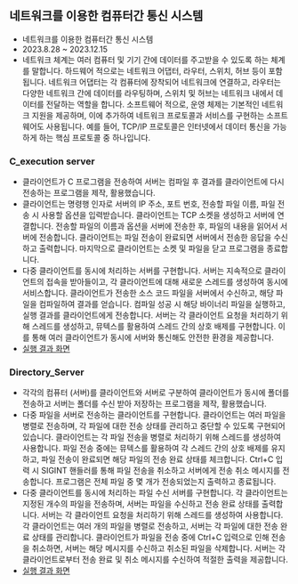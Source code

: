 ## 네트워크를 이용한 컴퓨터간 통신 시스템

- 네트워크를 이용한 컴퓨터간 통신 시스템
- 2023.8.28 ~ 2023.12.15
- 네트워크 체계는 여러 컴퓨터 및 기기 간에 데이터를 주고받을 수 있도록 하는 체계를 말합니다. 하드웨어 적으로는 네트워크 어댑터, 라우터, 스위치, 허브 등이 포함됩니다. 네트워크 어댑터는 각 컴퓨터에 장착되어 네트워크에 연결하고, 라우터는 다양한 네트워크 간에 데이터를 라우팅하며, 스위치 및 허브는 네트워크 내에서 데이터를 전달하는 역할을 합니다. 소프트웨어 적으로, 운영 체제는 기본적인 네트워크 지원을 제공하며, 이에 추가하여 네트워크 프로토콜과 서비스를 구현하는 소프트웨어도 사용됩니다. 예를 들어, TCP/IP 프로토콜은 인터넷에서 데이터 통신을 가능하게 하는 핵심 프로토콜 중 하나입니다.

### C_execution server

- 클라이언트가 C 프로그램을 전송하여 서버는 컴파일 후 결과를 클라이언트에 다시 전송하는 프로그램을 제작, 활용했습니다. 
-  클라이언트는 명령행 인자로 서버의 IP 주소, 포트 번호, 전송할 파일 이름, 파일 전송 시 사용할 옵션을 입력받습니다. 클라이언트는 TCP 소켓을 생성하고 서버에 연결합니다. 전송할 파일의 이름과 옵션을 서버에 전송한 후, 파일의 내용을 읽어서 서버에 전송합니다. 클라이언트는 파일 전송이 완료되면 서버에서 전송한 응답을 수신하고 출력합니다. 마지막으로 클라이언트는 소켓 및 파일을 닫고 프로그램을 종료합니다.
- 다중 클라이언트를 동시에 처리하는 서버를 구현합니다. 서버는 지속적으로 클라이언트의 접속을 받아들이고, 각 클라이언트에 대해 새로운 스레드를 생성하여 동시에 서비스합니다. 클라이언트가 전송한 소스 코드 파일을 서버에서 수신하고, 해당 파일을 컴파일하여 결과를 얻습니다. 컴파일 성공 시 해당 바이너리 파일을 실행하고, 실행 결과를 클라이언트에게 전송합니다. 서버는 각 클라이언트 요청을 처리하기 위해 스레드를 생성하고, 뮤텍스를 활용하여 스레드 간의 상호 배제를 구현합니다. 이를 통해 여러 클라이언트가 동시에 서버와 통신해도 안전한 환경을 제공합니다.
- [실행 결과 화면](C_execution_Server/screenshot.pdf)

### Directory_Server

- 각각의 컴퓨터 (서버)를 클라이언트와 서버로 구분하여 클라이언트가 동시에 폴더를 전송하고 서버는 폴더를 수신 받아 저장하는 프로그램을 제작, 활용했습니다. 
- 다중 파일을 서버로 전송하는 클라이언트를 구현합니다. 클라이언트는 여러 파일을 병렬로 전송하며, 각 파일에 대한 전송 상태를 관리하고 중단할 수 있도록 구현되어 있습니다. 클라이언트는 각 파일 전송을 병렬로 처리하기 위해 스레드를 생성하여 사용합니다. 파일 전송 중에는 뮤텍스를 활용하여 각 스레드 간의 상호 배제를 유지하고, 파일 전송이 완료되면 해당 파일의 전송 완료 상태를 체크합니다.    Ctrl+C 입력 시 SIGINT 핸들러를 통해 파일 전송을 취소하고 서버에게 전송 취소 메시지를 전송합니다. 프로그램은 전체 파일 중 몇 개가 전송되었는지 출력하고 종료됩니다.
- 다중 클라이언트를 동시에 처리하는 파일 수신 서버를 구현합니다. 각 클라이언트는 지정된 개수의 파일을 전송하며, 서버는 파일을 수신하고 전송 완료 상태를 출력합니다. 서버는 각 클라이언트 요청을 처리하기 위해 스레드를 생성하여 사용합니다. 각 클라이언트는 여러 개의 파일을 병렬로 전송하고, 서버는 각 파일에 대한 전송 완료 상태를 관리합니다. 클라이언트가 파일을 전송 중에 Ctrl+C 입력으로 인해 전송을 취소하면, 서버는 해당 메시지를 수신하고 취소된 파일을 삭제합니다. 서버는 각 클라이언트로부터 전송 완료 및 취소 메시지를 수신하여 적절한 출력을 제공합니다.
- [실행 결과 화면](Directory_Server/screenshot_1.pdf)